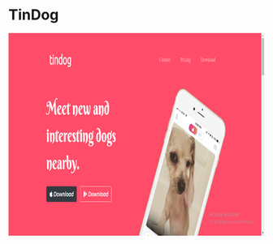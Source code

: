 # TinDog

<img src="https://github.com/muskan13-tech/TinDog/blob/main/readme.png" alt="banner"  height = 400px width=1700px>
